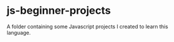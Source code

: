 # js-beginner-projects

A folder containing some Javascript projects I created to learn this language.
